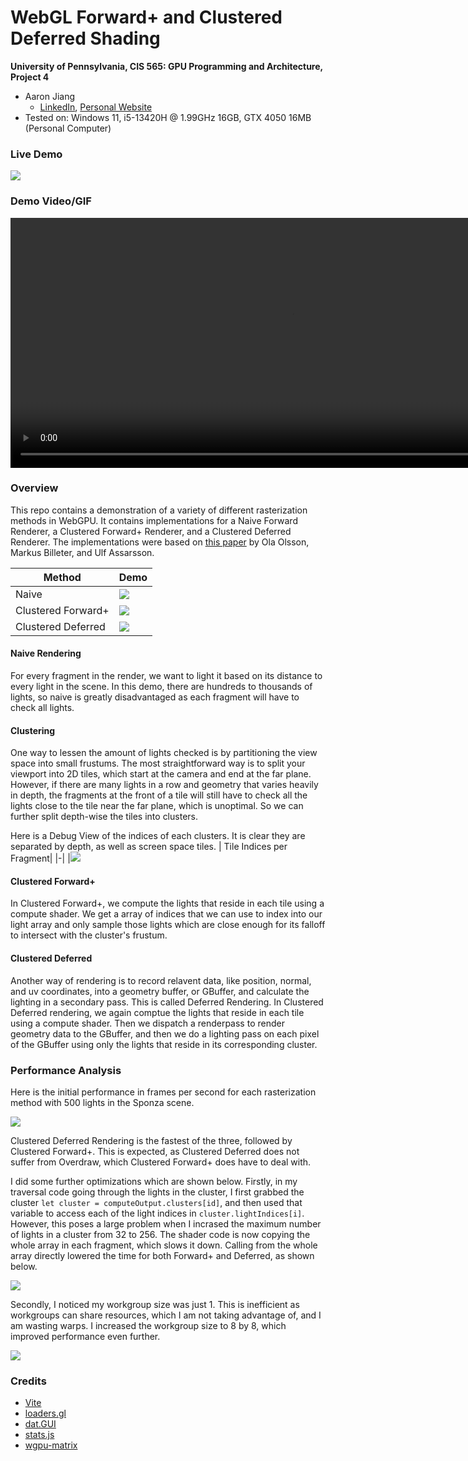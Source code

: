 WebGL Forward+ and Clustered Deferred Shading
======================

**University of Pennsylvania, CIS 565: GPU Programming and Architecture, Project 4**

* Aaron Jiang
  * [LinkedIn](https://www.linkedin.com/in/aaronpjiang/), [Personal Website](https://aaron-jiang.com/)
* Tested on: Windows 11, i5-13420H @ 1.99GHz 16GB, GTX 4050 16MB (Personal Computer)

### Live Demo

[![](img/thumb.png)](http://terskayl.github.io/WebGPU-Forward-Plus-and-Clustered-Deferred-Rasterizer)

### Demo Video/GIF
<video src="img/Screen%20Recording%202025-10-18%20000719.mp4" width="900" height="400" controls></video>

### Overview

This repo contains a demonstration of a variety of different rasterization methods in WebGPU. It contains implementations for a Naive Forward Renderer, a Clustered Forward+ Renderer, and a Clustered Deferred Renderer. The implementations were based on [this paper](https://www.cse.chalmers.se/~uffe/clustered_shading_preprint.pdf) by Ola Olsson, Markus Billeter, and Ulf Assarsson.

|Method | Demo| 
|-|-|
|Naive |![](img/Naive.gif)|
 | Clustered Forward+|![](img/Forward+.gif)|
| Clustered Deferred|![](img/Deferred.gif) |

#### Naive Rendering
For every fragment in the render, we want to light it based on its distance to every light in the scene. In this demo, there are hundreds to thousands of lights, so naive is greatly disadvantaged as each fragment will have to check all lights.

#### Clustering
One way to lessen the amount of lights checked is by partitioning the view space into small frustums. The most straightforward way is to split your viewport into 2D tiles, which start at the camera and end at the far plane. However, if there are many lights in a row and geometry that varies heavily in depth, the fragments at the front of a tile will still have to check all the lights close to the tile near the far plane, which is unoptimal. So we can further split depth-wise the tiles into clusters. 

Here is a Debug View of the indices of each clusters. It is clear they are separated by depth, as well as screen space tiles.
| Tile Indices per Fragment|
|-|
|![](img/depth.png)

#### Clustered Forward+
In Clustered Forward+, we compute the lights that reside in each tile using a compute shader. We get a array of indices that we can use to index into our light array and only sample those lights which are close enough for its falloff to intersect with the cluster's frustum.

#### Clustered Deferred
Another way of rendering is to record relavent data, like position, normal, and uv coordinates, into a geometry buffer, or GBuffer, and calculate the lighting in a secondary pass. This is called Deferred Rendering. In Clustered Deferred rendering, we again comptue the lights that reside in each tile using a compute shader. Then we dispatch a renderpass to render geometry data to the GBuffer, and then we do a lighting pass on each pixel of the GBuffer using only the lights that reside in its corresponding cluster.

### Performance Analysis
Here is the initial performance in frames per second for each rasterization method with 500 lights in the Sponza scene.

![](img/Rasterizer%20Comparative%20Performance.png)

Clustered Deferred Rendering is the fastest of the three, followed by Clustered Forward+. This is expected, as Clustered Deferred does not suffer from Overdraw, which Clustered Forward+ does have to deal with.

I did some further optimizations which are shown below. Firstly, in my traversal code going through the lights in the cluster, I first grabbed the cluster `let cluster = computeOutput.clusters[id]`, and then used that variable to access each of the light indices in `cluster.lightIndices[i]`. However, this poses a large problem when I incrased the maximum number of lights in a cluster from 32 to 256. The shader code is now copying the whole array in each fragment, which slows it down. Calling from the whole array directly lowered the time for both Forward+ and Deferred, as shown below.

![](img/Before%20and%20After_%20Removing%20Copying%20Cluster%20Struct.png)

Secondly, I noticed my workgroup size was just 1. This is inefficient as workgroups can share resources, which I am not taking advantage of, and I am wasting warps. I increased the workgroup size to 8 by 8, which improved performance even further.

![](img/Before%20and%20After_%20Increasing%20Workgroup%20Size%20to%20(8,%208,%201).png)


### Credits

- [Vite](https://vitejs.dev/)
- [loaders.gl](https://loaders.gl/)
- [dat.GUI](https://github.com/dataarts/dat.gui)
- [stats.js](https://github.com/mrdoob/stats.js)
- [wgpu-matrix](https://github.com/greggman/wgpu-matrix)
